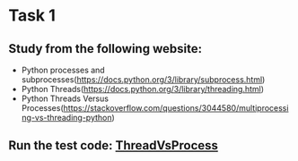 # Task 1
## Study from the following website:
- Python processes and subprocesses(https://docs.python.org/3/library/subprocess.html)
- Python Threads(https://docs.python.org/3/library/threading.html)
- Python Threads Versus Processes(https://stackoverflow.com/questions/3044580/multiprocessing-vs-threading-python)

## Run the test code: [ThreadVsProcess]

[ThreadVsProcess]: https://github.com/BUEC500C1/video-Jie1995tbc/tree/master/Part%201/ThreadVsProcess
